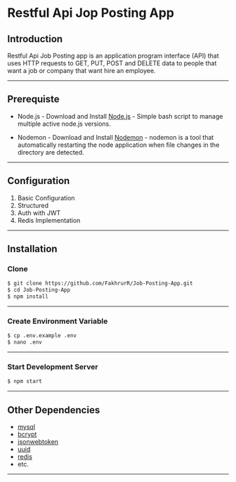 # Restful Api Jop Posting App

## Introduction

Restful Api Job Posting app is an application program interface (API) that uses HTTP requests to GET, PUT, POST and DELETE data to people that want a job or company that want hire an employee.

---


## Prerequiste

- Node.js - Download and Install [Node.js](https://nodejs.org/en/) - Simple bash script to manage multiple active node.js versions.

- Nodemon - Download and Install [Nodemon](https://nodemon.io/) - nodemon is a tool that automatically restarting the node application when file changes in the directory are detected.
---

## Configuration

<ol>
  <li>Basic Configuration</li>
  <li>Structured</li>
  <li>Auth with JWT</li>
  <li>Redis Implementation</li>
</ol>

---

## Installation

### Clone
```bash
$ git clone https://github.com/FakhrurR/Job-Posting-App.git
$ cd Job-Posting-App
$ npm install
```
---

### Create Environment Variable
```bash
$ cp .env.example .env
$ nano .env
```
---
### Start Development Server
```bash
$ npm start
```
---

## Other Dependencies

- [mysql](#)
- [bcrypt](#)
- [jsonwebtoken](#)
- [uuid](#)
- [redis](#)
- etc.

---